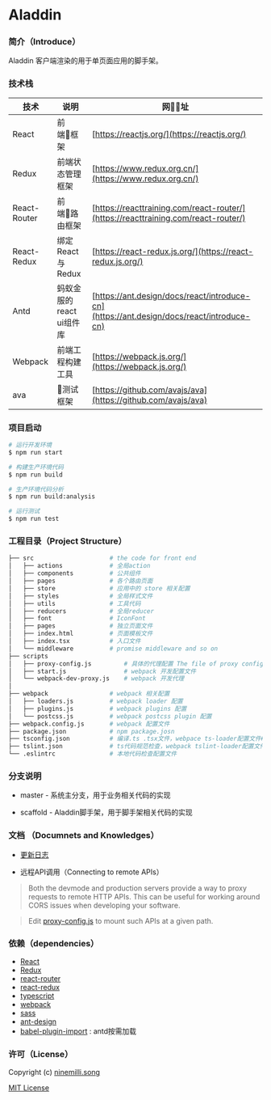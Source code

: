 # Aladdin

### 简介（Introduce）

Aladdin 客户端渲染的用于单页面应用的脚手架。

### 技术栈

技术 | 说明 | 网址
--- | --- | ---
React | 前端框架 | [https://reactjs.org/](https://reactjs.org/)
Redux | 前端状态管理框架 | [https://www.redux.org.cn/](https://www.redux.org.cn/)
React-Router | 前端路由框架 | [https://reacttraining.com/react-router/](https://reacttraining.com/react-router/)
React-Redux | 绑定React与Redux | [https://react-redux.js.org/](https://react-redux.js.org/)
Antd | 蚂蚁金服的react ui组件库 | [https://ant.design/docs/react/introduce-cn](https://ant.design/docs/react/introduce-cn)
Webpack | 前端工程构建工具 | [https://webpack.js.org/](https://webpack.js.org/)
ava | 测试框架 | [https://github.com/avajs/ava](https://github.com/avajs/ava)

### 项目启动

```bash
# 运行开发环境
$ npm run start

# 构建生产环境代码
$ npm run build

# 生产环境代码分析
$ npm run build:analysis

# 运行测试
$ npm run test
```

### 工程目录（Project Structure）

```bash
├── src                     # the code for front end
│   ├── actions             # 全局action
│   ├── components          # 公共组件
│   ├── pages               # 各个路由页面
│   ├── store               # 应用中的 store 相关配置
│   ├── styles              # 全局样式文件
│   ├── utils               # 工具代码
│   ├── reducers            # 全局reducer
│   ├── font                # IconFont
│   ├── pages               # 独立页面文件
│   ├── index.html          # 页面模板文件
│   ├── index.tsx           # 入口文件
│   └── middleware          # promise middleware and so on
├── scripts
│   ├── proxy-config.js         # 具体的代理配置 The file of proxy config
│   ├── start.js                # webpack 开发配置文件
│   └── webpack-dev-proxy.js    # webpack 开发代理
│
├── webpack                 # webpack 相关配置
│   ├── loaders.js          # webpack loader 配置
│   ├── plugins.js          # webpack plugins 配置
│   └── postcss.js          # webpack postcss plugin 配置
├── webpack.config.js       # webpack 配置文件
├── package.json            # npm package.josn
├── tsconfig.json           # 编译.ts .tsx文件，webpace ts-loader配置文件#
├── tslint.json             # ts代码规范检查，webpack tslint-loader配置文件
└── .eslintrc               # 本地代码检查配置文件
```


### 分支说明

* master - 系统主分支，用于业务相关代码的实现

* scaffold - Aladdin脚手架，用于脚手架相关代码的实现

### 文档 （Documnets and Knowledges）

* [更新日志](https://github.com/ninemilli-song/Aladdin/wiki/Update-log)

* 远程API调用（Connecting to remote APIs）

> Both the devmode and production servers provide a way to proxy requests to
remote HTTP APIs.  This can be useful for working around CORS issues when
developing your software.

> Edit [proxy-config.js](server/proxy-config.js) to mount such APIs at a given path.

### 依赖（dependencies）

* [React](https://facebook.github.io/react/)
* [Redux](http://redux.js.org/)
* [react-router](https://react-guide.github.io/react-router-cn/)
* [react-redux](https://github.com/reactjs/react-redux)
* [typescript](https://www.typescriptlang.org/)
* [webpack](https://webpack.github.io/docs/)
* [sass](http://sass-lang.com/)
* [ant-design](https://ant.design/index-cn)
* [babel-plugin-import](https://github.com/ant-design/babel-plugin-import) : antd按需加载

### 许可（License）

Copyright (c) [ninemilli.song](https://github.com/ninemilli-song)

[MIT License][MIT]

[MIT]: ./LICENSE "Mit License"
